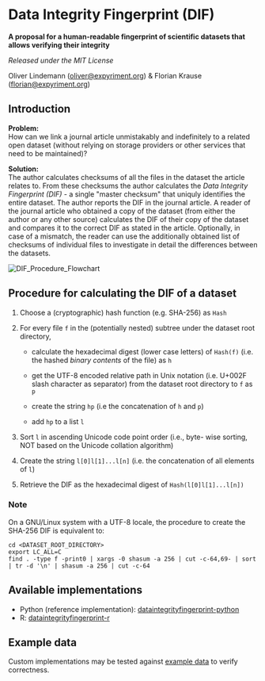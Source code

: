 Data Integrity Fingerprint (DIF)
================================

**A proposal for a human-readable fingerprint of scientific datasets that allows verifying their integrity**

*Released under the MIT License*

Oliver Lindemann (oliver@expyriment.org) & Florian Krause (florian@expyriment.org)

Introduction
------------

**Problem:**  
How can we link a journal article unmistakably and indefinitely to a related open dataset (without relying on storage providers or other services that need to be maintained)?

**Solution:**  
The author calculates checksums of all the files in the dataset the article relates to. From these checksums the author calculates the _Data Integrity Fingerprint (DIF)_ - a single "master checksum" that uniquly identifies the entire dataset. The author reports the DIF in the journal article. A reader of the journal article who obtained a copy of the dataset (from either the author or any other source) calculates the DIF of their copy of the dataset and compares it to the correct DIF as stated in the article. Optionally, in case of a mismatch, the reader can use the additionally obtained list of checksums of individual files to investigate in detail the differences between the datasets.

![DIF_Procedure_Flowchart](https://user-images.githubusercontent.com/2971539/143914028-ea2b8570-6db4-4f82-9bec-b1770fda7df8.png)

Procedure for calculating the DIF of a dataset
----------------------------------------------

1. Choose a (cryptographic) hash function (e.g. SHA-256) as `Hash`

2.  For every file `f` in the (potentially nested) subtree under the dataset root directory,

    * calculate the hexadecimal digest (lower case letters) of `Hash(f)` (i.e. the hashed _binary contents_ of the file) as `h`

    * get the UTF-8 encoded relative path in Unix notation (i.e. U+002F slash character as separator) from the dataset root directory to `f` as `p`

    * create the string `hp` (i.e the concatenation of `h` and `p`)
    
    * add `hp` to a list `l`

3. Sort `l` in ascending Unicode code point order (i.e., byte- wise sorting, NOT based on the Unicode collation algorithm)

4. Create the string `l[0]l[1]...l[n]` (i.e. the concatenation of all elements of `l`)

5. Retrieve the DIF as the hexadecimal digest of `Hash(l[0]l[1]...l[n])`


### Note
On a GNU/Linux system with a UTF-8 locale, the procedure to create the SHA-256 DIF is equivalent to:
```
cd <DATASET_ROOT_DIRECTORY>
export LC_ALL=C
find . -type f -print0 | xargs -0 shasum -a 256 | cut -c-64,69- | sort | tr -d '\n' | shasum -a 256 | cut -c-64
```

Available implementations
-------------------------

* Python (reference implementation):  [dataintegrityfingerprint-python](https://github.com/expyriment/dataintegrityfingerprint-python)
* R:  [dataintegrityfingerprint-r](https://github.com/expyriment/dataintegrityfingerprint-r)

Example data
------------
Custom implementations may be tested against [example data](https://github.com/expyriment/DIF/tree/master/example_data) to verify correctness.
